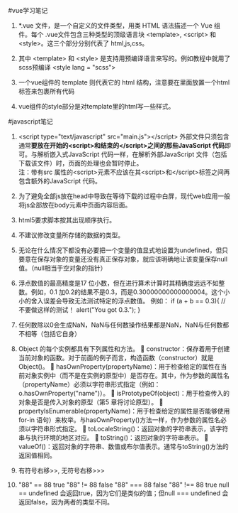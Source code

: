 #vue学习笔记

1. *.vue 文件，是一个自定义的文件类型，用类 HTML 语法描述一个 Vue 组件。每个 .vue文件包含三种类型的顶级语言块 \<template>, \<script> 和 \<style>。这三个部分分别代表了 html,js,css。

2. 其中 \<template> 和 \<style> 是支持用预编译语言来写的。例如教程中就用了scss预编译
        \<style lang = "scss">

3. 一个vue组件的 template 则代表它的 html 结构，注意要在里面放置一个html标签来包裹所有代码
4. vue组件的style部分是对template里的html写一些样式。


#javascript笔记
1. \<script type="text/javascript" src="main.js">\</script>
外部文件只须包含通常**要放在开始的\<script>和结束的\</script>之间的那些JavaScript 代码**即可。与解析嵌入式JavaScript 代码一样，在解析外部JavaScript 文件（包括下载该文件）时，页面的处理也会暂时停止。
<br> 注：带有src 属性的\<script>元素不应该在其\<script>和\</script>标签之间再包含额外的JavaScript 代码。

2. 为了避免全部js放在head中导致在等待下载的过程中白屏，现代web应用一般将js全部放在body元素中页面内容后面。
3. html5要求脚本按其出现顺序执行。
4. 不建议修改变量所存储的数据的类型。
5. 无论在什么情况下都没有必要把一个变量的值显式地设置为undefined，但只要意在保存对象的变量还没有真正保存对象，就应该明确地让该变量保存null值。（null相当于空对象的指针）
6. 浮点数值的最高精度是17 位小数，但在进行算术计算时其精确度远远不如整数。例如，0.1 加0.2的结果不是0.3，而是0.30000000000000004。这个小小的舍入误差会导致无法测试特定的浮点数值。
例如：
if (a + b == 0.3){ // 不要做这样的测试！
    alert("You got 0.3.");
}
7. 任何数除以0会生成NaN，NaN与任何数操作结果都是NaN，NaN与任何数都不相等（包括它自身）
8. Object 的每个实例都具有下列属性和方法。
 constructor：保存着用于创建当前对象的函数。对于前面的例子而言，构造函数（constructor）就是Object()。
 hasOwnProperty(propertyName)：用于检查给定的属性在当前对象实例中（而不是在实例的原型中）是否存在。其中，作为参数的属性名（propertyName）必须以字符串形式指定（例如：o.hasOwnProperty("name")）。
 isPrototypeOf(object)：用于检查传入的对象是否是传入对象的原型（第5 章将讨论原型）。
 propertyIsEnumerable(propertyName)：用于检查给定的属性是否能够使用for-in 语句）来枚举。与hasOwnProperty()方法一样，作为参数的属性名必须以字符串形式指定。
 toLocaleString()：返回对象的字符串表示，该字符串与执行环境的地区对应。
 toString()：返回对象的字符串表示。
 valueOf()：返回对象的字符串、数值或布尔值表示。通常与toString()方法的返回值相同。
9. 有符号右移>>, 无符号右移>>>
10. "88" == 88 true      "88" != 88 false
"88" === 88 false     "88" !== 88 true
null == undefined 会返回true，因为它们是类似的值；但null === undefined 会返回false，因为两者的类型不同。